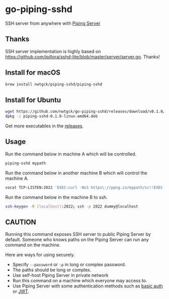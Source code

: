 # go-piping-sshd
SSH server from anywhere with [Piping Server](https://github.com/nwtgck/piping-server)

## Thanks

SSH server implementation is highly based on <https://github.com/jpillora/sshd-lite/blob/master/server/server.go>. Thanks!

## Install for macOS
```bash
brew install nwtgck/piping-sshd/piping-sshd
```

## Install for Ubuntu
```bash
wget https://github.com/nwtgck/go-piping-sshd/releases/download/v0.1.0/piping-sshd-0.1.0-linux-amd64.deb
dpkg -i piping-sshd-0.1.0-linux-amd64.deb 
```

Get more executables in the [releases](https://github.com/nwtgck/go-piping-sshd/releases).

## Usage

Run the command below in machine A which will be controlled.

```bash
piping-sshd mypath
```

Run the command below in another machine B which will control the machine A.

```bash
socat TCP-LISTEN:2022 'EXEC:curl -NsS https\://ppng.io/mypath/sc!!EXEC:curl -NsST - https\://ppng.io/mypath/cs'
```

Run the command below in the machine B to ssh.

```bash
ssh-keygen -R [localhost]:2022; ssh -p 2022 dummy@localhost
```

## CAUTION

Running this command exposes SSH server to public Piping Server by default. Someone who knows paths on the Piping Server can run any command on the machine. 

Here are ways for using securely.

- Specify `--password` or `-p` in long or complex password.
- The paths should be long or complex.
- Use self-host Piping Server in private network
- Run this command on a machine which everyone may access to.
- Use Piping Server with some authentication methods such as [basic auth](https://github.com/nwtgck/piping-server-basic-auth-docker-compose) or [JWT](https://github.com/nwtgck/jwt-piping-server).
